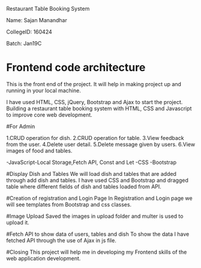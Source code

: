 Restaurant Table Booking System

Name: Sajan Manandhar

CollegeID: 160424

Batch: Jan19C


# Frontend code architecture

This is the front end of the project. It will help in making project up and running in your local machine.

I have used HTML, CSS, jQuery, Bootstrap and Ajax to start the project.
Building a restaurant table booking system with HTML, CSS and Javascript to improve core web development.



#For Admin

1.CRUD operation for dish.
2.CRUD operation for table.
3.View feedback from the user.
4.Delete user detail.
5.Delete message given by users.
6.View images of food and tables.

-JavaScript-Local Storage,Fetch API, Const and Let
-CSS
-Bootstrap

#Display Dish and Tables
We will load dish and tables that are added through add dish and tables. I have used CSS and Bootstrap and dragged table
where different fields of dish and tables loaded from API.

#Creation of registration and Login Page
In Registration and Login page we will see templates from Bootstrap and css classes.

#Image Upload
Saved the images in upload folder and multer is used to upload it.

#Fetch API to show data of users, tables and dish
To show the data I have fetched API through the use of Ajax in js file.

#Closing
This project will help me in developing my Frontend skills of the web application development.


